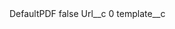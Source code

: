 <?xml version="1.0" encoding="UTF-8"?>
<CustomMetadata xmlns="http://soap.sforce.com/2006/04/metadata" xmlns:xsi="http://www.w3.org/2001/XMLSchema-instance" xmlns:xsd="http://www.w3.org/2001/XMLSchema">
    <label>DefaultPDF</label>
    <protected>false</protected>
    <values>
        <field>Url__c</field>
        <value xsi:type="xsd:string">0</value>
    </values>
    <values>
        <field>template__c</field>
        <value xsi:nil="true"/>
    </values>
</CustomMetadata>
